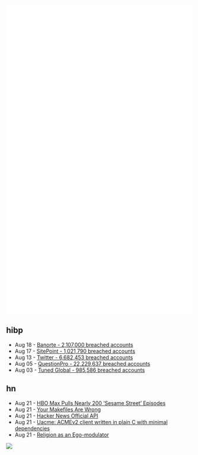 ![Metrics](https://raw.githubusercontent.com/phixion/phixion/master/metrics.svg)

## hibp

<!--
for https://github.com/phixion/phixion/blob/main/.github/workflows/feeds.yml
-->
<!--START_SECTION:haveibeenpwnd-->
- Aug 18 - [Banorte - 2,107,000 breached accounts](https://haveibeenpwned.com/PwnedWebsites#Banorte)
- Aug 17 - [SitePoint - 1,021,790 breached accounts](https://haveibeenpwned.com/PwnedWebsites#SitePoint)
- Aug 13 - [Twitter - 6,682,453 breached accounts](https://haveibeenpwned.com/PwnedWebsites#Twitter)
- Aug 05 - [QuestionPro - 22,229,637 breached accounts](https://haveibeenpwned.com/PwnedWebsites#QuestionPro)
- Aug 03 - [Tuned Global - 985,586 breached accounts](https://haveibeenpwned.com/PwnedWebsites#TunedGlobal)
<!--END_SECTION:haveibeenpwnd-->

## hn

<!--
for https://github.com/phixion/phixion/blob/main/.github/workflows/feeds.yml
-->
<!--START_SECTION:hn-->
- Aug 21 - [HBO Max Pulls Nearly 200 ‘Sesame Street’ Episodes](https://www.nytimes.com/2022/08/20/arts/television/sesame-street-hbo-max.html)
- Aug 21 - [Your Makefiles Are Wrong](https://tech.davis-hansson.com/p/make/)
- Aug 21 - [Hacker News Official API](https://github.com/HackerNews/API)
- Aug 21 - [Uacme: ACMEv2 client written in plain C with minimal dependencies](https://github.com/ndilieto/uacme)
- Aug 21 - [Religion as an Ego-modulator](https://superbowl.substack.com/p/religion-as-an-ego-modulator)
<!--END_SECTION:hn-->

<!--
for https://yhype.me
-->
![](https://hit.yhype.me/github/profile?user_id=13013670)
